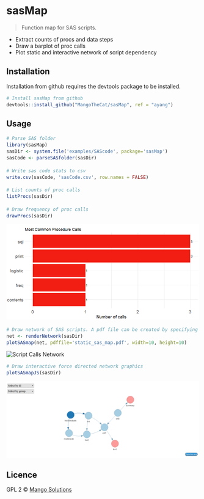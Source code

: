 # sasMap

> Function map for SAS scripts.

- Extract counts of procs and data steps
- Draw a barplot of proc calls
- Plot static and interactive network of script dependency


## Installation
Installation from github requires the devtools package to be installed.

```R
# Install sasMap from github
devtools::install_github("MangoTheCat/sasMap", ref = "ayang")
```
## Usage
```R
# Parse SAS folder
library(sasMap)
sasDir <- system.file('examples/SAScode', package='sasMap')
sasCode <- parseSASfolder(sasDir)

# Write sas code stats to csv  
write.csv(sasCode, 'sasCode.csv', row.names = FALSE)

# List counts of proc calls
listProcs(sasDir)
 
# Draw frequency of proc calls
drawProcs(sasDir)
```

<img src="inst/examples/figs/Proc calls.png" alt="Proc Calls Overview" />

```R
# Draw network of SAS scripts. A pdf file can be created by specifying the file name.
net <- renderNetwork(sasDir)
plotSASmap(net, pdffile='static_sas_map.pdf', width=10, height=10)
```
<img src="inst/examples/figs/static_sas_map.png" alt="Script Calls Network" />

```R
# Draw interactive force directed network graphics
plotSASmapJS(sasDir)
```
<img src="inst/examples/figs/network.png" alt="Script Calls JS Network" />

## Licence
GPL 2 © [Mango Solutions](https://github.com/mangothecat)